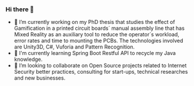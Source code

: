 ### Hi there 👋




- 🔭 I’m currently working on my PhD thesis that studies the effect of Gamification in a printed circuit boards´ manual assembly line that has Mixed Reality as an auxiliary tool to reduce the operator´s workload, error rates and time to mounting the PCBs. The technologies involved are Unity3D, C#, Vuforia and Pattern Recognition.
- 🌱 I'm currently learning Spring Boot Restful API to recycle my Java knowledge.
- 👯 I’m looking to collaborate on Open Source projects related to Internet Security better practices, consulting for start-ups, technical researches and new businesses.


<!--
-->
